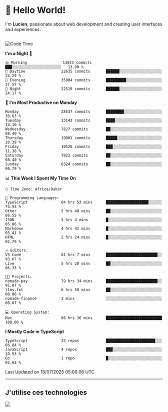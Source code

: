 # 👋 Hello World!

I'm **Lucien**, passionate about web development and creating user interfaces and experiences.

##

<!--START_SECTION:waka-->
![Code Time](http://img.shields.io/badge/Code%20Time-3%2C439%20hrs%2056%20mins-blue)

**I'm a Night 🦉** 

```text
🌞 Morning                13023 commits       ███░░░░░░░░░░░░░░░░░░░░░░   13.98 % 
🌆 Daytime                22635 commits       ██████░░░░░░░░░░░░░░░░░░░   24.29 % 
🌃 Evening                35004 commits       █████████░░░░░░░░░░░░░░░░   37.57 % 
🌙 Night                  22519 commits       ██████░░░░░░░░░░░░░░░░░░░   24.17 % 
```
📅 **I'm Most Productive on Monday** 

```text
Monday                   28537 commits       ████████░░░░░░░░░░░░░░░░░   30.63 % 
Tuesday                  13143 commits       ████░░░░░░░░░░░░░░░░░░░░░   14.10 % 
Wednesday                7827 commits        ██░░░░░░░░░░░░░░░░░░░░░░░   08.40 % 
Thursday                 19001 commits       █████░░░░░░░░░░░░░░░░░░░░   20.39 % 
Friday                   10526 commits       ███░░░░░░░░░░░░░░░░░░░░░░   11.30 % 
Saturday                 7823 commits        ██░░░░░░░░░░░░░░░░░░░░░░░   08.40 % 
Sunday                   6324 commits        ██░░░░░░░░░░░░░░░░░░░░░░░   06.79 % 
```


📊 **This Week I Spent My Time On** 

```text
🕑︎ Time Zone: Africa/Dakar

💬 Programming Languages: 
TypeScript               64 hrs 53 mins      ███████████████████░░░░░░   74.93 % 
Other                    5 hrs 40 mins       ██░░░░░░░░░░░░░░░░░░░░░░░   06.55 % 
JSON                     5 hrs 4 mins        █░░░░░░░░░░░░░░░░░░░░░░░░   05.86 % 
Markdown                 4 hrs 41 mins       █░░░░░░░░░░░░░░░░░░░░░░░░   05.41 % 
HTML                     2 hrs 24 mins       █░░░░░░░░░░░░░░░░░░░░░░░░   02.79 % 

🔥 Editors: 
VS Code                  81 hrs 7 mins       ███████████████████████░░   93.67 % 
Live                     5 hrs 28 mins       ██░░░░░░░░░░░░░░░░░░░░░░░   06.33 % 

🐱‍💻 Projects: 
nomade-pay               79 hrs 34 mins      ███████████████████████░░   91.87 % 
llms.txt                 6 hrs 58 mins       ██░░░░░░░░░░░░░░░░░░░░░░░   08.06 % 
nomade-finance           3 mins              ░░░░░░░░░░░░░░░░░░░░░░░░░   00.07 % 

💻 Operating System: 
Mac                      86 hrs 36 mins      █████████████████████████   100.00 % 
```

**I Mostly Code in TypeScript** 

```text
TypeScript               33 repos            ██████████████████████░░░   86.84 % 
JavaScript               4 repos             ███░░░░░░░░░░░░░░░░░░░░░░   10.53 % 
Go                       1 repo              █░░░░░░░░░░░░░░░░░░░░░░░░   02.63 % 
```




 Last Updated on 18/07/2025 05:00:06 UTC
<!--END_SECTION:waka-->
---

## J'utilise ces technologies

<p align="left">
  <a href="https://skillicons.dev">
    <img src="https://skillicons.dev/icons?i=ts,js,go,ruby,css,scss,tailwind,react,vite,nextjs,docker,figma,ableton" />
  </a>
</p>

